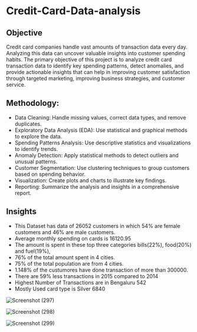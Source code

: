 # Credit-Card-Data-analysis

## Objective
Credit card companies handle vast amounts of transaction data every day. Analyzing this data can uncover valuable insights into customer spending habits. The primary objective of this project is to analyze credit card transaction data to identify key spending patterns, detect anomalies, and provide actionable insights that can help in improving customer satisfaction through targeted marketing, improving business strategies, and customer service.

## Methodology:

- Data Cleaning: Handle missing values, correct data types, and remove duplicates.
- Exploratory Data Analysis (EDA): Use statistical and graphical methods to explore the data.
- Spending Patterns Analysis: Use descriptive statistics and visualizations to identify trends.
- Anomaly Detection: Apply statistical methods to detect outliers and unusual patterns.
- Customer Segmentation: Use clustering techniques to group customers based on spending behavior.
- Visualization: Create plots and charts to illustrate key findings.
- Reporting: Summarize the analysis and insights in a comprehensive report.

## Insights
- This Dataset has data of 26052 customers in which 54% are female customers and 46% are male customers.
- Average monthly spending on cards is 16120.95
- The amount is spent in these top three categories bills(22%), food(20%) and fuel(19%),
- 76% of the total amount spent in 4 cities.
- 75% of the total population are from 4 cities.
- 1.148% of the custumores have done transaction of more than 300000.
- There are 59% less transactions in 2015 compared to 2014
- Highest Number of Transactions are in Bengaluru 542
- Mostly Used card type is Silver 6840

![Screenshot (297)](https://github.com/user-attachments/assets/c41361ba-6b04-4a6b-8bc9-7c8e718c5fc0)

![Screenshot (298)](https://github.com/user-attachments/assets/a4a80732-415c-4ead-b4d7-f65afb08e19c)

![Screenshot (299)](https://github.com/user-attachments/assets/f1d87615-3739-4f36-9fcf-39ae8b268dd1)
